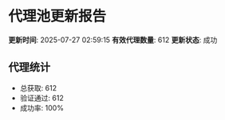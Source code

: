 # 代理池更新报告

**更新时间**: 2025-07-27 02:59:15
**有效代理数量**: 612
**更新状态**:  成功

## 代理统计
- 总获取: 612
- 验证通过: 612
- 成功率: 100%
